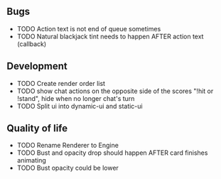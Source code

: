 ## Bugs

- TODO Action text is not end of queue sometimes
- TODO Natural blackjack tint needs to happen AFTER action text (callback)

## Development

- TODO Create render order list
- TODO show chat actions on the opposite side of the scores "!hit or !stand", hide when no longer chat's turn
- TODO Split ui into dynamic-ui and static-ui

## Quality of life

- TODO Rename Renderer to Engine
- TODO Bust and opacity drop should happen AFTER card finishes animating
- TODO Bust opacity could be lower
